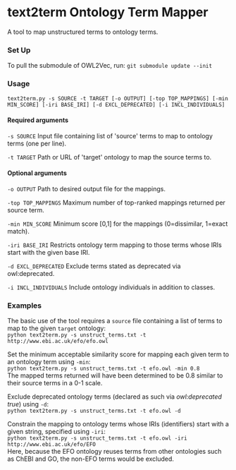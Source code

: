 # text2term Ontology Term Mapper

A tool to map unstructured terms to ontology terms. 

### Set Up
To pull the submodule of OWL2Vec, run:
`git submodule update --init`

### Usage

`text2term.py -s SOURCE -t TARGET [-o OUTPUT] [-top TOP_MAPPINGS] [-min MIN_SCORE] [-iri BASE_IRI] [-d EXCL_DEPRECATED] [-i INCL_INDIVIDUALS]`

#### Required arguments
`-s SOURCE` Input file containing list of 'source' terms to map to ontology terms (one per line).

`-t TARGET` Path or URL of 'target' ontology to map the source terms to.

#### Optional arguments

`-o OUTPUT` Path to desired output file for the mappings.

`-top TOP_MAPPINGS` Maximum number of top-ranked mappings returned per source term.

`-min MIN_SCORE` Minimum score [0,1] for the mappings (0=dissimilar, 1=exact match).

`-iri BASE_IRI` Restricts ontology term mapping to those terms whose IRIs start with the given base IRI.

`-d EXCL_DEPRECATED` Exclude terms stated as deprecated via owl:deprecated.

`-i INCL_INDIVIDUALS` Include ontology individuals in addition to classes.

### Examples

The basic use of the tool requires a `source` file containing a list of terms to map to the given `target` ontology:  
`python text2term.py -s unstruct_terms.txt -t http://www.ebi.ac.uk/efo/efo.owl`

Set the minimum acceptable similarity score for mapping each given term to an ontology term using `-min`:  
`python text2term.py -s unstruct_terms.txt -t efo.owl -min 0.8`  
The mapped terms returned will have been determined to be 0.8 similar to their source terms in a 0-1 scale.  

Exclude deprecated ontology terms (declared as such via *owl:deprecated true*) using `-d`:  
`python text2term.py -s unstruct_terms.txt -t efo.owl -d`

Constrain the mapping to ontology terms whose IRIs (identifiers) start with a given string, specified using `-iri`:  
`python text2term.py -s unstruct_terms.txt -t efo.owl -iri http://www.ebi.ac.uk/efo/EFO`  
Here, because the EFO ontology reuses terms from other ontologies such as ChEBI and GO, the non-EFO terms would be excluded.
